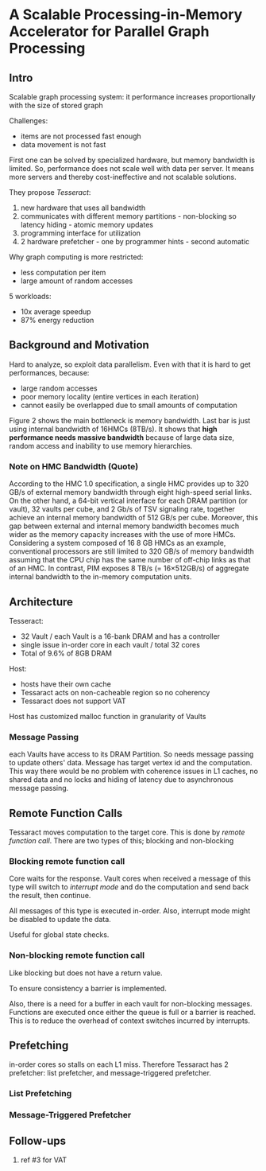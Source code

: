 # A Scalable Processing-in-Memory Accelerator for Parallel Graph Processing


## Intro
Scalable graph processing system: it performance increases proportionally with the size of stored graph

Challenges: 
  - items are not processed fast enough
  - data movement is not fast 

First one can be solved by specialized hardware, but memory bandwidth is limited. So, performance does not scale well with data per server.
It means more servers and thereby cost-ineffective and not scalable solutions.

They propose _Tesseract_:
  1. new hardware that uses all bandwidth
  2. communicates with different memory partitions
    - non-blocking so latency hiding
    - atomic memory updates 
  3. programming interface for utilization
  4. 2 hardware prefetcher 
    - one by programmer hints
    - second automatic

Why graph computing is more restricted:
  - less computation per item
  - large amount of random accesses

5 workloads:
 - 10x average speedup
 - 87% energy reduction

## Background and Motivation
Hard to analyze, so exploit data parallelism. Even with that it is hard to get performances, because:
  - large random accesses
  - poor memory locality (entire vertices in each iteration)
  - cannot easily be overlapped due to small amounts of computation

Figure 2 shows the main bottleneck is memory bandwidth. Last bar is just using internal bandwidth of 16HMCs (8TB/s). It shows that **high performance needs massive bandwidth** because of large data size, random access and inability to use memory hierarchies.

### Note on HMC Bandwidth (Quote)
According to the HMC 1.0 specification, a single HMC provides up to 320 GB/s of external memory bandwidth through eight high-speed serial links. On
the other hand, a 64-bit vertical interface for each DRAM partition (or vault), 32 vaults per cube, and 2 Gb/s of TSV signaling rate, together achieve an
internal memory bandwidth of 512 GB/s per cube. Moreover,
this gap between external and internal memory bandwidth
becomes much wider as the memory capacity increases with
the use of more HMCs. Considering a system composed of 16
8 GB HMCs as an example, conventional processors are still
limited to 320 GB/s of memory bandwidth assuming that the
CPU chip has the same number of off-chip links as that of an
HMC. In contrast, PIM exposes 8 TB/s (= 16×512GB/s) of
aggregate internal bandwidth to the in-memory computation
units.

## Architecture
Tesseract:
  - 32 Vault / each Vault is a 16-bank DRAM and has a controller
  - single issue in-order core in each vault / total 32 cores
  - Total of 9.6% of 8GB DRAM

Host:
  - hosts have their own cache
  - Tessaract acts on non-cacheable region so no coherency
  - Tessaract does not support VAT

Host has customized malloc function in granularity of Vaults

### Message Passing
each Vaults have access to its DRAM Partition. So needs message passing to update others' data. Message has target vertex id and the computation. This way there would be no problem with coherence issues in L1 caches, no shared data and no locks and hiding of latency due to asynchronous message passing.

## Remote Function Calls
Tessaract moves computation to the target core. This is done by _remote function call_. There are two types of this; blocking and non-blocking

### Blocking remote function call
Core waits for the response. Vault cores when received a message of this type will switch to _interrupt mode_ and do the computation and send back the result, then continue.

All messages of this type is executed in-order. Also, interrupt mode might be disabled to update the data. 

Useful for global state checks.

### Non-blocking remote function call
Like blocking but does not have a return value. 

To ensure consistency a barrier is implemented.

Also, there is a need for a buffer in each vault for non-blocking messages. Functions are executed once either the queue is full or a barrier is reached. This is to reduce the overhead of context switches incurred by interrupts. 

## Prefetching
in-order cores so stalls on each L1 miss. Therefore Tessaract has 2 prefetcher: list prefetcher, and message-triggered prefetcher.

### List Prefetching

### Message-Triggered Prefetcher


## Follow-ups
  1. ref #3 for VAT